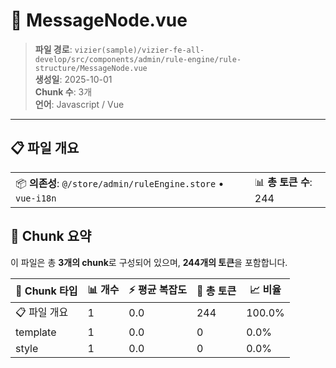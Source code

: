 # 📄 MessageNode.vue

> **파일 경로**: `vizier(sample)/vizier-fe-all-develop/src/components/admin/rule-engine/rule-structure/MessageNode.vue`  
> **생성일**: 2025-10-01  
> **Chunk 수**: 3개  
> **언어**: Javascript / Vue
---





## 📋 파일 개요

| | |
|--|--|
| 📦 **의존성**: `@/store/admin/ruleEngine.store` • `vue-i18n` | 📊 **총 토큰 수**: 244 |






## 🧩 Chunk 요약

이 파일은 총 **3개의 chunk**로 구성되어 있으며, **244개의 토큰**을 포함합니다.

| 🧩 Chunk 타입 | 📊 개수 | ⚡ 평균 복잡도 | 📝 총 토큰 | 📈 비율 |
|---------------|--------|-------------|----------|--------|
| 📋 파일 개요 | 1 | 0.0 | 244 | 100.0% |
| template | 1 | 0.0 | 0 | 0.0% |
| style | 1 | 0.0 | 0 | 0.0% |

